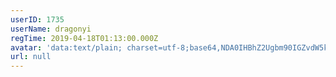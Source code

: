 ```yaml
---
userID: 1735
userName: dragonyi
regTime: 2019-04-18T01:13:00.000Z
avatar: 'data:text/plain; charset=utf-8;base64,NDA0IHBhZ2Ugbm90IGZvdW5kCg=='
url: null
---
```



